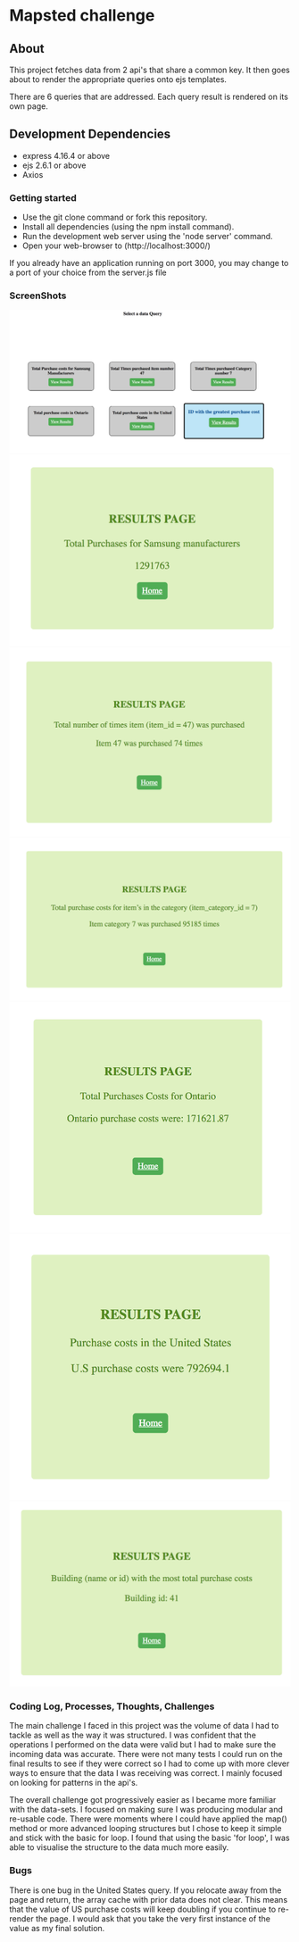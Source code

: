 # Mapsted challenge

## About
This project fetches data from 2 api's that share a common key. It then goes about to render the appropriate queries onto ejs templates.

There are 6 queries that are addressed. Each query result is rendered on its own page.

## Development Dependencies
* express 4.16.4 or above
* ejs 2.6.1 or above
* Axios

### Getting started
* Use the git clone command or fork this repository.
* Install all dependencies (using the npm install command).
* Run the development web server using the 'node server' command.
* Open your web-browser to  (http://localhost:3000/)

If you already have an application running on port 3000, you may change to a port of your choice from the server.js file

### ScreenShots
!["Welcome page"](https://github.com/ashToronto/mapsted-challenge/blob/master/docs/welcome_page.png?raw=true)
!["Q1"](https://github.com/ashToronto/mapsted-challenge/blob/master/docs/case1_samsung.png?raw=true)
!["Q2"](https://github.com/ashToronto/mapsted-challenge/blob/master/docs/case2_item47.png?raw=true)
!["Q3"](https://github.com/ashToronto/mapsted-challenge/blob/master/docs/case3_category7.png?raw=true)
!["Q4"](https://github.com/ashToronto/mapsted-challenge/blob/master/docs/case4_ontario.png?raw=true)
!["Q5"](https://github.com/ashToronto/mapsted-challenge/blob/master/docs/case5_US.png?raw=true)
!["Q6"](https://github.com/ashToronto/mapsted-challenge/blob/master/docs/case6_building.png?raw=true)

### Coding Log, Processes, Thoughts, Challenges
The main challenge I faced in this project was the volume of data I had to tackle as well as the way it was structured. I was confident that the operations I performed on the data were valid but I had to make sure the incoming data was accurate. There were not many tests I could run on the final results to see if they were correct so I had to come up with more clever ways to ensure that the data I was receiving was correct. I mainly focused on looking for patterns in the api's.

The overall challenge got progressively easier as I became more familiar with the data-sets. I focused on making sure I was producing modular and re-usable code. There were moments where I could have applied the map() method or more advanced looping structures but I chose to keep it simple and stick with the basic for loop. I found that using the basic 'for loop', I was able to visualise the structure to the data much more easily.

### Bugs
There is one bug in the United States query. If you relocate away from the page and return, the array cache with prior data does not clear. This means that the value of US purchase costs will keep doubling if you continue to re-render the page. I would ask that you take the very first instance of the value as my final solution.
